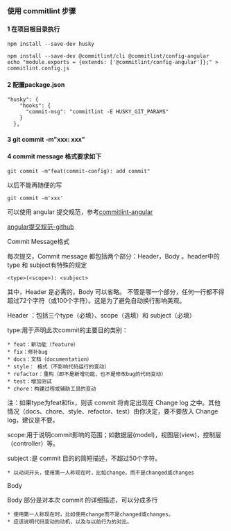 
### 使用 commitlint 步骤

#### 1 在项目根目录执行

```
npm install --save-dev husky

npm install --save-dev @commitlint/cli @commitlint/config-angular 
echo "module.exports = {extends: ['@commitlint/config-angular']};" > commitlint.config.js
```

#### 2 配置package.json
```
"husky": {
    "hooks": {
      "commit-msg": "commitlint -E HUSKY_GIT_PARAMS"
    }
  },
```

#### 3 git commit -m"xxx: xxx"

#### 4 commit message 格式要求如下

```
git commit -m"feat(commit-config): add commit"
```

以后不能再随便的写 

```
git commit -m'xxx'
```

可以使用 angular 提交规范，参考[commitlint-angular](https://www.npmjs.com/package/@commitlint/config-angular)

[angular提交规范-github](https://github.com/angular/angular/blob/master/CONTRIBUTING.md#commit)


Commit Message格式

每次提交，Commit message 都包括两个部分：Header，Body 。header中的 type 和 subject有特殊的规定

    <type>(<scope>): <subject>

其中，Header 是必需的，Body 可以省略。 不管是哪一个部分，任何一行都不得超过72个字符（或100个字符）。这是为了避免自动换行影响美观。

Header ：包括三个type（必填）、scope（选填）和 subject（必填）

type:用于声明此次commit的主要目的类别：


    * feat：新功能（feature）
    * fix：修补bug
    * docs：文档（documentation）
    * style： 格式（不影响代码运行的变动）
    * refactor：重构（即不是新增功能，也不是修改bug的代码变动）
    * test：增加测试
    * chore：构建过程或辅助工具的变动

注：如果type为feat和fix，则该 commit 将肯定出现在 Change log 之中。其他情况（docs、chore、style、refactor、test）由你决定，要不要放入 Change log，建议是不要。

scope:用于说明commit影响的范围；如数据层(model)，视图层(view)，控制层（controller）等。



subject  :是 commit 目的的简短描述，不超过50个字符。

    * 以动词开头，使用第一人称现在时，比如change，而不是changed或changes

Body

Body 部分是对本次 commit 的详细描述，可以分成多行

    * 使用第一人称现在时，比如使用change而不是changed或changes。
    * 应该说明代码变动的动机，以及与以前行为的对比。

